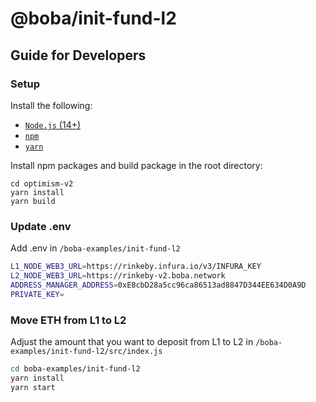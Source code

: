 # @boba/init-fund-l2

## Guide for Developers

### Setup

Install the following:

- [`Node.js` (14+)](https://nodejs.org/en/)
- [`npm`](https://www.npmjs.com/get-npm)
- [`yarn`](https://classic.yarnpkg.com/en/docs/install/)

Install npm packages and build package in the root directory:

```
cd optimism-v2
yarn install
yarn build
```

### Update .env

Add .env in `/boba-examples/init-fund-l2`

```bash
L1_NODE_WEB3_URL=https://rinkeby.infura.io/v3/INFURA_KEY
L2_NODE_WEB3_URL=https://rinkeby-v2.boba.network
ADDRESS_MANAGER_ADDRESS=0xE8cbD28a5cc96ca86513ad8847D344EE634D0A9D
PRIVATE_KEY=
```

### Move ETH from L1 to L2

Adjust the amount that you want to deposit from L1 to L2 in `/boba-examples/init-fund-l2/src/index.js`

```bash
cd boba-examples/init-fund-l2
yarn install
yarn start
```

